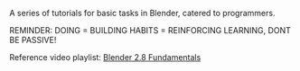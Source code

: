
A series of tutorials for basic tasks in Blender, catered to programmers.

REMINDER: DOING = BUILDING HABITS = REINFORCING LEARNING, DONT BE PASSIVE!

Reference video playlist: 
[Blender 2.8 Fundamentals](https://www.youtube.com/playlist?list=PLa1F2ddGya_-UvuAqHAksYnB0qL9yWDO6)